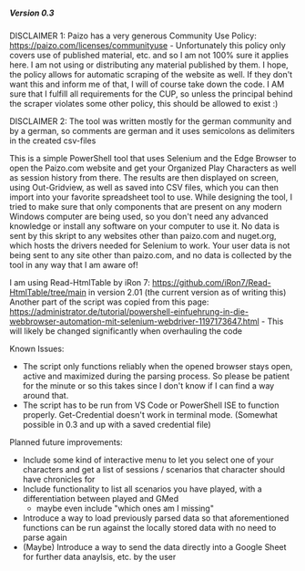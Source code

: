 ##### Version 0.3 #####
DISCLAIMER 1: Paizo has a very generous Community Use Policy: https://paizo.com/licenses/communityuse - Unfortunately this policy only covers use of published material, etc. and so I am not 100% sure it applies here. I am not using or distributing any material published by them. I hope, the policy allows for automatic scraping of the website as well. If they don't want this and inform me of that, I will of course take down the code. I AM sure that I fulfill all requirements for the CUP, so unless the principal behind the scraper violates some other policy, this should be allowed to exist :)

DISCLAIMER 2: The tool was written mostly for the german community and by a german, so comments are german and it uses semicolons as delimiters in the created csv-files

This is a simple PowerShell tool that uses Selenium and the Edge Browser to open the Paizo.com website and get your Organized Play Characters as well as session history from there. The results are then displayed on screen, using Out-Gridview, as well as saved into CSV files, which you can then import into your favorite spreadsheet tool to use.
While designing the tool, I tried to make sure that only components that are present on any modern Windows computer are being used, so you don't need any advanced knowledge or install any software on your computer to use it.
No data is sent by this skript to any websites other than paizo.com and nuget.org, which hosts the drivers needed for Selenium to work.
Your user data is not being sent to any site other than paizo.com, and no data is collected by the tool in any way that I am aware of!

I am using Read-HtmlTable by iRon 7: https://github.com/iRon7/Read-HtmlTable/tree/main in version 2.01 (the current version as of writing this)
Another part of the script was copied from this page: https://administrator.de/tutorial/powershell-einfuehrung-in-die-webbrowser-automation-mit-selenium-webdriver-1197173647.html - This will likely be changed significantly when overhauling the code

Known Issues:
- The script only functions reliably when the opened browser stays open, active and maximized during the parsing process. So please be patient for the minute or so this takes since I don't know if I can find a way around that.
- The script has to be run from VS Code or PowerShell ISE to function properly. Get-Credential doesn't work in terminal mode. (Somewhat possible in 0.3 and up with a saved credential file)

Planned future improvements:
- Include some kind of interactive menu to let you select one of your characters and get a list of sessions / scenarios that character should have chronicles for
- Include functionality to list all scenarios you have played, with a differentiation between played and GMed
  - maybe even include "which ones am I missing"
- Introduce a way to load previously parsed data so that aforementioned functions can be run against the locally stored data with no need to parse again
- (Maybe) Introduce a way to send the data directly into a Google Sheet for further data anaylsis, etc. by the user

